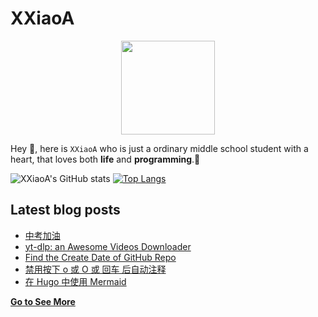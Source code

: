 # XXiaoA
<div align="center">
<img height="150" src="https://s2.loli.net/2022/02/13/LQZurKxEpmwolbD.jpg" />
</div>

Hey 👋, here is `XXiaoA` who is just a ordinary middle school student with a heart, that loves both **life** and **programming**.🌟

![XXiaoA's GitHub stats](https://github-readme-stats.vercel.app/api?username=XXiaoA&count_private=true&show_icons=true)
[![Top Langs](https://github-readme-stats.vercel.app/api/top-langs/?username=xxiaoa&layout=compact&exclude_repo=XXiaoA.github.io)](https://github.com/anuraghazra/github-readme-stats)

## Latest blog posts
<!-- BLOG-POST-LIST:START -->
- [中考加油](https://xxiaoa.github.io/2022/06/goodluck/)
- [yt-dlp: an Awesome Videos Downloader](https://xxiaoa.github.io/2022/06/yt-dlp-an-awesome-videos-downloader/)
- [Find the Create Date of GitHub Repo](https://xxiaoa.github.io/2022/06/find-the-create-date-of-github-repo/)
- [禁用按下 o 或 O 或 回车 后自动注释](https://xxiaoa.github.io/2022/05/%E7%A6%81%E7%94%A8%E6%8C%89%E4%B8%8B-o-%E6%88%96-o-%E6%88%96-%E5%9B%9E%E8%BD%A6-%E5%90%8E%E8%87%AA%E5%8A%A8%E6%B3%A8%E9%87%8A/)
- [在 Hugo 中使用 Mermaid](https://xxiaoa.github.io/2022/04/%E5%9C%A8-hugo-%E4%B8%AD%E4%BD%BF%E7%94%A8-mermaid/)
<!-- BLOG-POST-LIST:END -->

[**Go to See More**](http://XXiaoA.github.io)
